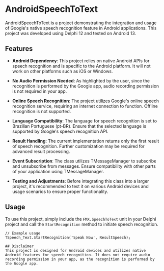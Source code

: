 # AndroidSpeechToText

AndroidSpeechToText is a project demonstrating the integration and usage of Google's native speech recognition feature in Android applications. This project was developed using Delphi 12 and tested on Android 13.

## Features

- **Android Dependency**: This project relies on native Android APIs for speech recognition and is specific to the Android platform. It will not work on other platforms such as iOS or Windows.

- **No Audio Permission Needed**: As highlighted by the user, since the recognition is performed by the Google app, audio recording permission is not required in your app.

- **Online Speech Recognition**: The project utilizes Google's online speech recognition service, requiring an internet connection to function. Offline recognition is not supported.

- **Language Compatibility**: The language for speech recognition is set to Brazilian Portuguese (pt-BR). Ensure that the selected language is supported by Google's speech recognition API.

- **Result Handling**: The current implementation returns only the first result of speech recognition. Further customization may be required for advanced result processing.

- **Event Subscription**: The class utilizes TMessageManager to subscribe and unsubscribe from messages. Ensure compatibility with other parts of your application using TMessageManager.

- **Testing and Adjustments**: Before integrating this class into a larger project, it's recommended to test it on various Android devices and usage scenarios to ensure proper functionality.

## Usage

To use this project, simply include the `FMX.SpeechToText` unit in your Delphi project and call the `StartRecognition` method to initiate speech recognition.

```Delphi
// Example usage
TSpeech_Text.StartRecognition('Speak Now', ResultSpeech);

## Disclaimer
This project is designed for Android devices and utilizes native Android features for speech recognition. It does not require audio recording permission in your app, as the recognition is performed by the Google app.
